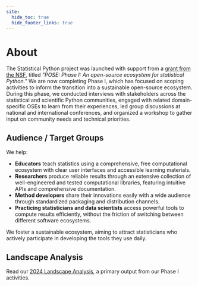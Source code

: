 ```yaml
---
site:
  hide_toc: true
  hide_footer_links: true
---
```


# About

The Statistical Python project was launched with support from a [grant from the NSF](https://nsf.elsevierpure.com/en/projects/pose-phase-1-an-open-source-ecosystem-for-statistical-python), titled _"POSE: Phase I: An open-source ecosystem for statistical Python."_
We are now completing Phase I, which has focused on scoping activities to inform the transition into a sustainable open-source ecosystem.
During this phase, we conducted interviews with stakeholders across the statistical and scientific Python communities, engaged with related domain-specific OSEs to learn from their experiences, led group discussions at national and international conferences, and organized a workshop to gather input on community needs and technical priorities.

## Audience / Target Groups

We help:

- **Educators** teach statistics using a comprehensive, free computational ecosystem with clear user interfaces and accessible learning materials.
- **Researchers** produce reliable results through an extensive collection of well-engineered and tested computational libraries, featuring intuitive APIs and comprehensive documentation.
- **Method developers** share their innovations easily with a wide audience through standardized packaging and distribution channels.
- **Practicing statisticians and data scientists** access powerful tools to compute results efficiently, without the friction of switching between different software ecosystems.

We foster a sustainable ecosystem, aiming to attract statisticians who actively participate in developing the tools they use daily.

## Landscape Analysis

Read our [2024 Landscape Analysis](2024-landscape), a primary output from our Phase I activities.
